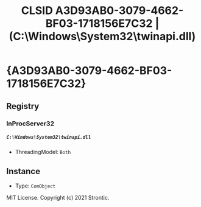 ﻿---
title: "CLSID A3D93AB0-3079-4662-BF03-1718156E7C32 | (C:\\Windows\\System32\\twinapi.dll)"
excerpt: What is COM-Object CLSID A3D93AB0-3079-4662-BF03-1718156E7C32?
---

# {A3D93AB0-3079-4662-BF03-1718156E7C32}


## Registry


### InProcServer32

##### `C:\Windows\System32\twinapi.dll`
* ThreadingModel: `Both`

## Instance

* Type: `ComObject`

MIT License. Copyright (c) 2021 Strontic.


